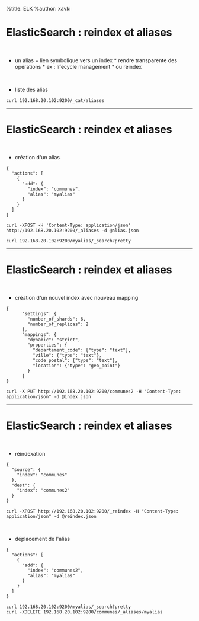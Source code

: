 %title: ELK
%author: xavki


# ElasticSearch : reindex et aliases


<br>


* un alias = lien symbolique vers un index
		* rendre transparente des opérations
				* ex : lifecycle management
				* ou reindex

<br>


* liste des alias

```
curl 192.168.20.102:9200/_cat/aliases
```

-------------------------------------------------------------------

# ElasticSearch : reindex et aliases

<br>


* création d'un alias

```
{
  "actions": [
    {
      "add": {
        "index": "communes",
        "alias": "myalias"
      }
    }
  ]
}
```

```
curl -XPOST -H 'Content-Type: application/json' http://192.168.20.102:9200/_aliases -d @alias.json
```

```
curl 192.168.20.102:9200/myalias/_search?pretty
```

-------------------------------------------------------------------

# ElasticSearch : reindex et aliases

<br>


* création d'un nouvel index avec nouveau mapping

```
{
      "settings": {
        "number_of_shards": 6,
        "number_of_replicas": 2
      },
      "mappings": {
        "dynamic": "strict",
        "properties": {
          "departement_code": {"type": "text"},
          "ville": {"type": "text"},
          "code_postal": {"type": "text"},
          "location": {"type": "geo_point"}
        }
      }
}
```

```
curl -X PUT http://192.168.20.102:9200/communes2 -H "Content-Type: application/json" -d @index.json
```

-------------------------------------------------------------------

# ElasticSearch : reindex et aliases


<br>


* réindexation

```
{
  "source": {
    "index": "communes"
  },
  "dest": {
    "index": "communes2"
  }
}
```

```
curl -XPOST http://192.168.20.102:9200/_reindex -H "Content-Type: application/json" -d @reindex.json
```

<br>


* déplacement de l'alias

```
{
  "actions": [
    {
      "add": {
        "index": "communes2",
        "alias": "myalias"
      }
    }
  ]
}
```

```
curl 192.168.20.102:9200/myalias/_search?pretty
curl -XDELETE 192.168.20.102:9200/communes/_aliases/myalias
```
